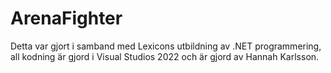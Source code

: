 # ArenaFighter
Detta var gjort i samband med Lexicons utbildning av .NET programmering, all kodning är gjord i Visual Studios 2022 och är gjord av Hannah Karlsson.
